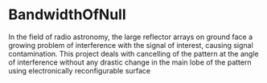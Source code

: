 # BandwidthOfNull
In the field of radio astronomy, the large reflector arrays on ground face a growing problem of interference with the signal of interest, causing signal contamination. This project deals with cancelling of the pattern at the angle of interference without any drastic change in the main lobe of the pattern using electronically reconfigurable surface
